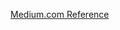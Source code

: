 

[Medium.com Reference](https://medium.com/nerd-for-tech/building-a-simple-restful-api-with-spring-boot-2351687ecab0)